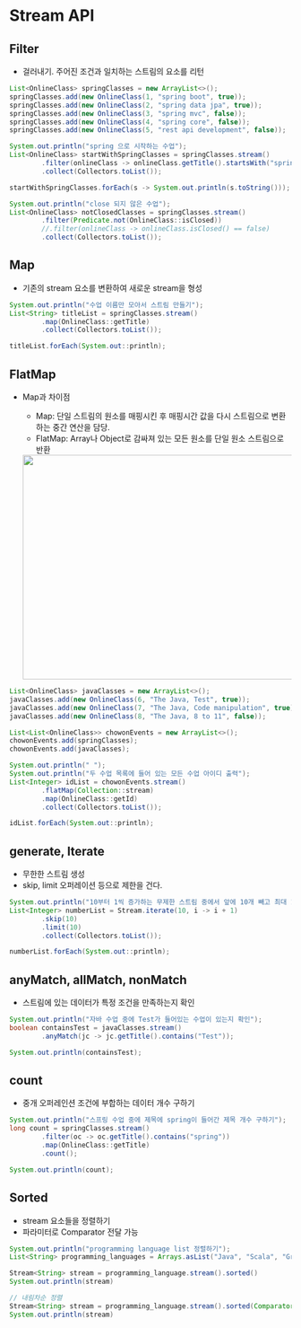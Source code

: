 # Stream API

## Filter

- 걸러내기. 주어진 조건과 일치하는 스트림의 요소를 리턴

```java
List<OnlineClass> springClasses = new ArrayList<>();
springClasses.add(new OnlineClass(1, "spring boot", true));
springClasses.add(new OnlineClass(2, "spring data jpa", true));
springClasses.add(new OnlineClass(3, "spring mvc", false));
springClasses.add(new OnlineClass(4, "spring core", false));
springClasses.add(new OnlineClass(5, "rest api development", false));

System.out.println("spring 으로 시작하는 수업");
List<OnlineClass> startWithSpringClasses = springClasses.stream()
        .filter(onlineClass -> onlineClass.getTitle().startsWith("spring"))
        .collect(Collectors.toList());

startWithSpringClasses.forEach(s -> System.out.println(s.toString()));

System.out.println("close 되지 않은 수업");
List<OnlineClass> notClosedClasses = springClasses.stream()
        .filter(Predicate.not(OnlineClass::isClosed))
        //.filter(onlineClass -> onlineClass.isClosed() == false)
        .collect(Collectors.toList());
```

## Map

- 기존의 stream 요소를 변환하여 새로운 stream을 형성

```java
System.out.println("수업 이름만 모아서 스트림 만들기");
List<String> titleList = springClasses.stream()
        .map(OnlineClass::getTitle)
        .collect(Collectors.toList());

titleList.forEach(System.out::println);
```

## FlatMap

- Map과 차이점
    - Map: 단일 스트림의 원소를 매핑시킨 후 매핑시간 값을 다시 스트림으로 변환하는 중간 연산을 담당.
    - FlatMap: Array나 Object로 감싸져 있는 모든 원소를 단일 원소 스트림으로 반환

    <img src="https://user-images.githubusercontent.com/52793122/151651560-c0c4da29-158c-4dc3-9990-5d4b52b22f16.png"  width="600" height="400"/>
    

```java
List<OnlineClass> javaClasses = new ArrayList<>();
javaClasses.add(new OnlineClass(6, "The Java, Test", true));
javaClasses.add(new OnlineClass(7, "The Java, Code manipulation", true));
javaClasses.add(new OnlineClass(8, "The Java, 8 to 11", false));

List<List<OnlineClass>> chowonEvents = new ArrayList<>();
chowonEvents.add(springClasses);
chowonEvents.add(javaClasses);

System.out.println(" ");
System.out.println("두 수업 목록에 들어 있는 모든 수업 아이디 출력");
List<Integer> idList = chowonEvents.stream()
        .flatMap(Collection::stream)
        .map(OnlineClass::getId)
        .collect(Collectors.toList());

idList.forEach(System.out::println);
```

## generate, Iterate

- 무한한 스트림 생성
- skip, limit 오퍼레이션 등으로 제한을 건다.

```java
System.out.println("10부터 1씩 증가하는 무제한 스트림 중에서 앞에 10개 빼고 최대 10개 까지만");
List<Integer> numberList = Stream.iterate(10, i -> i + 1)
        .skip(10)
        .limit(10)
        .collect(Collectors.toList());

numberList.forEach(System.out::println);
```

## anyMatch, allMatch, nonMatch

- 스트림에 있는 데이터가 특정 조건을 만족하는지 확인

```java
System.out.println("자바 수업 중에 Test가 들어있는 수업이 있는지 확인");
boolean containsTest = javaClasses.stream()
        .anyMatch(jc -> jc.getTitle().contains("Test"));

System.out.println(containsTest);
```

## count

- 중개 오퍼레인션 조건에 부합하는 데이터 개수 구하기

```java
System.out.println("스프링 수업 중에 제목에 spring이 들어간 제목 개수 구하기");
long count = springClasses.stream()
        .filter(oc -> oc.getTitle().contains("spring"))
        .map(OnlineClass::getTitle)
        .count();

System.out.println(count);
```

## Sorted

- stream 요소들을 정렬하기
- 파라미터로 Comparator 전달 가능

```java
System.out.println("programming language list 정렬하기");
List<String> programming_languages = Arrays.asList("Java", "Scala", "Groovy", "Python", "Go", "Swift");

Stream<String> stream = programming_language.stream().sorted()
System.out.println(stream)

// 내림차순 정렬
Stream<String> stream = programming_language.stream().sorted(Comparator.reverseOrder());
System.out.println(stream)
```